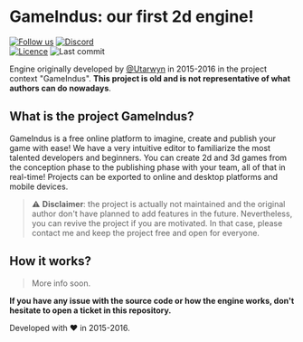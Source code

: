 # GameIndus: our first 2d engine!

[![Follow us](https://img.shields.io/twitter/follow/GameIndus.svg?style=social&label=Follow%20us%20on%20Twitter)](https://twitter.com/GameIndus)
[![Discord](https://img.shields.io/discord/177737791680151553.svg)](https://discord.gg/fvYYeD5) \
[![Licence](https://img.shields.io/badge/License-MIT-green.svg)](https://github.com/GameIndus/gameindus.fr/blob/master/LICENSE.md)
![Last commit](https://img.shields.io/github/last-commit/gameindus/engine-2d-old.svg)

Engine originally developed by [@Utarwyn](https://github.com/utarwyn) in 2015-2016 in the project context "GameIndus". **This project is old and is not representative of what authors can do nowadays**.

## What is the project GameIndus?

GameIndus is a free online platform to imagine, create and publish your game with ease!
We have a very intuitive editor to familiarize the most talented developers and beginners. 
You can create 2d and 3d games from the conception phase to the publishing phase with your team, all of that in real-time!
Projects can be exported to online and desktop platforms and mobile devices. 

>
> :warning: **Disclaimer**: the project is actually not maintained and the original author don't have planned to add features in the future. Nevertheless, you can revive the project if you are motivated. In that case, please contact me and keep the project free and open for everyone. 
>

## How it works?

> More info soon.


**If you have any issue with the source code or how the engine works, don't hesitate to open a ticket in this repository.**

Developed with :heart: in 2015-2016.